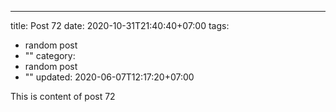 ---
title: Post 72
date: 2020-10-31T21:40:40+07:00
tags:
  - random post
  - ""
category:
  - random post
  - ""
updated: 2020-06-07T12:17:20+07:00

This is content of post 72